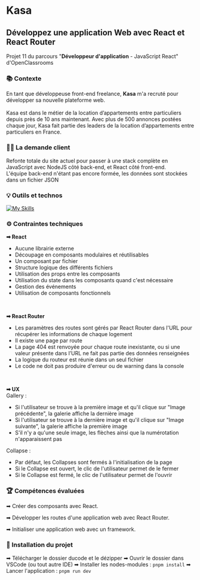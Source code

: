 # Kasa

## Développez une application Web avec React et React Router

Projet 11 du parcours "**Développeur d'application** - JavaScript React" d'OpenClassrooms

### 📚 Contexte

En tant que développeuse front-end freelance, **Kasa** m'a recruté pour développer sa nouvelle plateforme web.<br><br>
Kasa est dans le métier de la location d’appartements entre particuliers depuis près de 10 ans maintenant. Avec plus de 500 annonces postées chaque jour, Kasa fait partie des leaders de la location d’appartements entre particuliers en France.

### 🧍‍♂️ La demande client

Refonte totale du site actuel pour passer à une stack complète en JavaScript avec NodeJS côté back-end, et React côté front-end. <br>
L'équipe back-end n'étant pas encore formée, les données sont stockées dans un fichier JSON

### 💡 Outils et technos

[![My Skills](https://skillicons.dev/icons?i=html,react,sass,vite,figma,github,pnpm)](https://skillicons.dev)

### ⚙ Contraintes techniques

**➡ React** <br>

<ul>
  <li>Aucune librairie externe</li>
  <li>Découpage en composants modulaires et réutilisables</li>
  <li>Un composant par fichier</li>
  <li>Structure logique des différents fichiers</li>
  <li>Utilisation des props entre les composants</li>
  <li>Utilisation du state dans les composants quand c'est nécessaire</li>
  <li>Gestion des événements</li>
  <li>Utilisation de composants fonctionnels</li>
</ul><br>

**➡ React Router** <br>

<ul>
  <li>Les paramètres des routes sont gérés par React Router dans l'URL pour récupérer les informations de chaque logement</li>
  <li>Il existe une page par route</li>
  <li>La page 404 est renvoyée pour chaque route inexistante, ou si une valeur présente dans l’URL ne fait pas partie des données renseignées</li>
  <li>La logique du routeur est réunie dans un seul fichier</li>
  <li>Le code ne doit pas produire d'erreur ou de warning dans la console</li>
</ul><br>

**➡ UX** <br>
Gallery :

<ul>
  <li>Si l'utilisateur se trouve à la première image et qu'il clique sur "Image précédente", la galerie affiche la dernière image</li>
  <li>Si l'utilisateur se trouve à la dernière image et qu'il clique sur "Image suivante", la galerie affiche la première image</li>
  <li>S'il n'y a qu'une seule image, les flèches ainsi que la numérotation n'apparaissent pas</li>
</ul>

Collapse :

<ul>
  <li>Par défaut, les Collapses sont fermés à l'initialisation de la page</li>
  <li>Si le Collapse est ouvert, le clic de l'utilisateur permet de le fermer</li>
  <li>Si le Collapse est fermé, le clic de l'utilisateur permet de l'ouvrir</li>
</ul>

### 🏆 Compétences évaluées

➡ Créer des composants avec React.<br>

➡ Développer les routes d'une application web avec React Router. <br>

➡ Initialiser une application web avec un framework.<br>

### 🔨 Installation du projet

➡ Télécharger le dossier ducode et le dézipper
➡ Ouvrir le dossier dans VSCode (ou tout autre IDE)
➡ Installer les nodes-modules : `pnpm install`
➡ Lancer l'application : `pnpm run dev`
